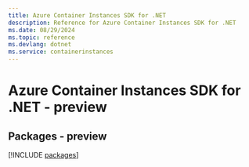 ```yaml
---
title: Azure Container Instances SDK for .NET
description: Reference for Azure Container Instances SDK for .NET
ms.date: 08/29/2024
ms.topic: reference
ms.devlang: dotnet
ms.service: containerinstances
---
```

# Azure Container Instances SDK for .NET - preview
## Packages - preview
[!INCLUDE [packages](container-instances-index.md)]